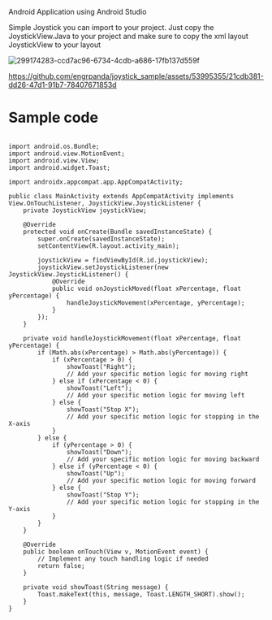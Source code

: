 Android Application using Android Studio

Simple Joystick you can import to your project. Just copy the JoystickView.Java to your project and make sure to copy the xml layout JoystickView to your layout



![299174283-ccd7ac96-6734-4cdb-a686-17fb137d559f](https://github.com/engrpanda/joystick_sample/assets/53995355/07f00295-ff0e-4810-bab1-7091c8edac7b)


https://github.com/engrpanda/joystick_sample/assets/53995355/21cdb381-dd26-47d1-91b7-78407671853d



# Sample code 

```

import android.os.Bundle;
import android.view.MotionEvent;
import android.view.View;
import android.widget.Toast;

import androidx.appcompat.app.AppCompatActivity;

public class MainActivity extends AppCompatActivity implements View.OnTouchListener, JoystickView.JoystickListener {
    private JoystickView joystickView;
    
    @Override
    protected void onCreate(Bundle savedInstanceState) {
        super.onCreate(savedInstanceState);
        setContentView(R.layout.activity_main);

        joystickView = findViewById(R.id.joystickView);
        joystickView.setJoystickListener(new JoystickView.JoystickListener() {
            @Override
            public void onJoystickMoved(float xPercentage, float yPercentage) {
                handleJoystickMovement(xPercentage, yPercentage);
            }
        });
    }

    private void handleJoystickMovement(float xPercentage, float yPercentage) {
        if (Math.abs(xPercentage) > Math.abs(yPercentage)) {
            if (xPercentage > 0) {
                showToast("Right");
                // Add your specific motion logic for moving right
            } else if (xPercentage < 0) {
                showToast("Left");
                // Add your specific motion logic for moving left
            } else {
                showToast("Stop X");
                // Add your specific motion logic for stopping in the X-axis
            }
        } else {
            if (yPercentage > 0) {
                showToast("Down");
                // Add your specific motion logic for moving backward
            } else if (yPercentage < 0) {
                showToast("Up");
                // Add your specific motion logic for moving forward
            } else {
                showToast("Stop Y");
                // Add your specific motion logic for stopping in the Y-axis
            }
        }
    }

    @Override
    public boolean onTouch(View v, MotionEvent event) {
        // Implement any touch handling logic if needed
        return false;
    }

    private void showToast(String message) {
        Toast.makeText(this, message, Toast.LENGTH_SHORT).show();
    }
}


```
